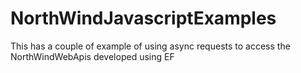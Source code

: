 # NorthWindJavascriptExamples

This has a couple of example of using async requests to access the NorthWindWebApis developed using EF